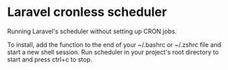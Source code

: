 # Laravel cronless scheduler
Running Laravel's scheduler without setting up CRON jobs.


To install, add the function to the end of your ~/.bashrc or ~/.zshrc file and start a new shell session. Run scheduler in your project's root directory to start and press ctrl+c to stop.
